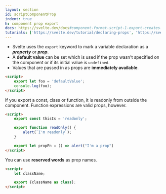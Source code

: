 ```yaml
---
layout: section
id: scriptComponentProp
indent: true
h: component prop export
docs: https://svelte.dev/docs#component-format-script-1-export-creates-a-component-prop
tutorials: ['https://svelte.dev/tutorial/declaring-props', 'https://svelte.dev/tutorial/default-values']
---
```


- Svelte uses the `export` keyword to mark a variable declaration as a ***property*** or ***prop***.
- A **default value** can be set which is used if the prop wasn't specified on the component or if its initial value
  is `undefined`.
- Values that are passed in as props are **immediately available**.
```html
<script>
    export let foo = 'defaultValue';
    console.log(foo);
</script>
```
If you export a const, class or function, it is readonly from outside the component. Function expressions are valid props, however.
```html
<script>
    export const thisIs = 'readonly';

    export function readOnly() {
        alert(`I'm readonly`);
    }

    export let propFn = () => alert("I'm a prop")
</script>
```
You can use **reserved words** as prop names.
```html
<script>
    let className;

    export {className as class};
</script>
```
